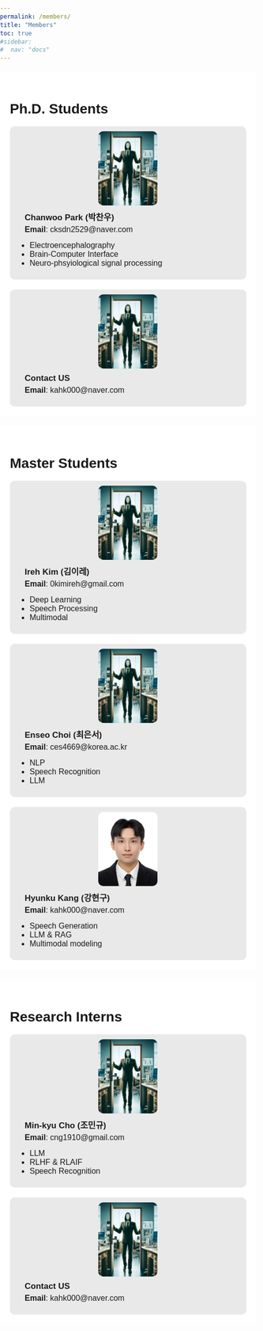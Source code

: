 ```yaml
---
permalink: /members/
title: "Members"
toc: true
#sidebar:
#  nav: "docs"
---
```

<!-- Members will be added here.


## Professor
### Chanwoo Kim

## Ph. D. Students

## M. S. Students -->

<html lang="en">
<head>
<meta charset="UTF-8">
<meta name="viewport" content="width=device-width, initial-scale=1.0">
<title>Ph.D. Students</title>
<style>
  body { font-family: Arial, sans-serif; margin: 0; padding: 0; }
  .container { width: 95%; max-width: 1000px; margin: 20px auto; padding: 20px; background-color: #fff; }
  .profile { display: grid; grid-template-columns: repeat(auto-fill, minmax(250px, 1fr)); gap: 20px; }
  .student { background: #e9e9e9; padding: 10px; border-radius: 10px; }
  .info { margin-left: 20px; margin-top: 10px;}
  .name { font-size: 17px; font-weight: bold; }
  .email { margin-top: 5px; font-size: 16px; }
  ul { padding-left: 10px; text-align: left; }
  .container li { font-size: 16px !important;}
  .student img { width: 120px; height: 150px; object-fit:cover; border-radius: 10px; display: block; margin: 0 auto; }
</style>
</head>
<body>
<div class="container">
  <h1>Ph.D. Students</h1>
  <div class="profile">
    <div class="student">
      <img src="../assets/images/member/someone.PNG" alt="hyunku Kang">
      <div class="info">
        <div class="name">Chanwoo Park (박찬우)</div>
        <div class="email"><strong>Email</strong>: cksdn2529@naver.com</div>
        <ul>
          <li>Electroencephalography</li>
          <li>Brain-Computer Interface</li>
          <li>Neuro-phsyiological signal processing</li>
        </ul>
      </div>
    </div>
    <div class="student">
      <img src="../assets/images/member/someone.PNG" alt="hyunku Kang">
      <div class="info">
        <div class="name">Contact US</div>
        <div class="email"><strong>Email</strong>: kahk000@naver.com</div>
        <ul>
          <!-- <li>Continuous vital signal analysis</li>
          <li>Sedation level monitoring</li> -->
        </ul>
      </div>
    </div>
    <!-- Repeat for other students -->
  </div>
</div>
<div class="container">
  <h1>Master Students</h1>
    <div class="profile">
    <div class="student">
      <img src="../assets/images/member/someone.PNG" alt="hyunku Kang">
      <div class="info">
        <div class="name">Ireh Kim (김이레)</div>
        <div class="email"><strong>Email</strong>: 0kimireh@gmail.com</div>
        <ul>
          <li>Deep Learning</li>
          <li>Speech Processing</li>
          <li>Multimodal</li>
        </ul>
      </div>
    </div>
    <div class="student">
      <img src="../assets/images/member/someone.PNG" alt="hyunku Kang">
      <div class="info">
        <div class="name">Enseo Choi (최은서)</div>
        <div class="email"><strong>Email</strong>: ces4669@korea.ac.kr</div>
        <ul>
          <li>NLP</li>
          <li>Speech Recognition</li>
          <li>LLM</li>
        </ul>
      </div>
    </div>
    <div class="student">
      <img src="../assets/images/member/hyunku.jpg" alt="hyunku Kang">
      <div class="info">
        <div class="name">Hyunku Kang (강현구)</div>
        <div class="email"><strong>Email</strong>: kahk000@naver.com</div>
        <ul>
          <li>Speech Generation</li>
          <li>LLM & RAG</li>
          <li>Multimodal modeling</li>
        </ul>
      </div>
    </div>
    <!-- Repeat for other students -->
  </div>
</div>
<div class="container">
  <h1>Research Interns</h1>
    <div class="profile">
    <div class="student">
      <img src="../assets/images/member/someone.PNG" alt="hyunku Kang">
      <div class="info">
        <div class="name">Min-kyu Cho (조민규)</div>
        <div class="email"><strong>Email</strong>: cng1910@gmail.com</div>
        <ul>
          <li>LLM</li>
          <li>RLHF & RLAIF</li>
          <li>Speech Recognition</li>
        </ul>
      </div>
    </div>
    <div class="student">
      <img src="../assets/images/member/someone.PNG" alt="hyunku Kang">
      <div class="info">
        <div class="name">Contact US</div>
        <div class="email"><strong>Email</strong>: kahk000@naver.com</div>
        <ul>
          <!-- <li>Continuous vital signal analysis</li>
          <li>Sedation level monitoring</li> -->
        </ul>
      </div>
    </div>
    <!-- Repeat for other students -->
  </div>
</div>
</body>
</html>
